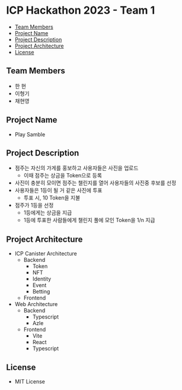# ICP Hackathon 2023 - Team 1
* [Team Members](#team-members)
* [Project Name](#project-name)
* [Project Description](#project-description)
* [Project Architecture](#project-architecture)
* [License](#license)

## Team Members
- 한 현
- 이형기
- 채현영

## Project Name
- Play Samble

## Project Description
- 점주는 자신의 가게를 홍보하고 사용자들은 사진을 업로드
  - 이때 점주는 상금을 Token으로 등록
- 사진이 충분히 모이면 점주는 챌린지를 열어 사용자들의 사진중 후보를 선정
- 사용자들은 1등이 될 거 같은 사진에 투표
  - 투표 시, 10 Token을 지불
- 점주가 1등을 선정
  - 1등에게는 상금을 지급
  - 1등에 투표한 사람들에게 챌린지 풀에 모인 Token을 1/n 지급

## Project Architecture
- ICP Canister Architecture
  - Backend
    - Token
    - NFT
    - Identity
    - Event
    - Betting
  - Frontend
- Web Architecture
  - Backend
    - Typescript
    - Azle
  - Frontend
    - Vite
    - React
    - Typescript

## License
- MIT License

